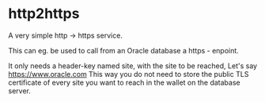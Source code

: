 # http2https
A very simple http -> https service. 

This can eg. be used to call from an Oracle database a https - enpoint.

It only needs a header-key named site, with the site to be reached, Let's say https://www.oracle.com
This way you do not need to store the public TLS certificate of every site you want to reach in the wallet on the database server.
